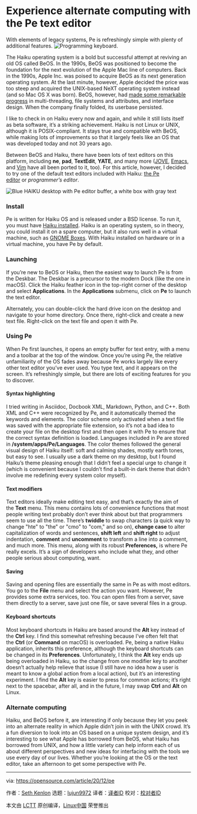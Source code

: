 [#]: collector: (lujun9972)
[#]: translator: ( )
[#]: reviewer: ( )
[#]: publisher: ( )
[#]: url: ( )
[#]: subject: (Experience alternate computing with the Pe text editor)
[#]: via: (https://opensource.com/article/20/12/pe)
[#]: author: (Seth Kenlon https://opensource.com/users/seth)

Experience alternate computing with the Pe text editor
======
With elements of legacy systems, Pe is refreshingly simple with plenty
of additional features.
![Programming keyboard.][1]

The Haiku operating system is a bold but successful attempt at reviving an old OS called BeOS. In the 1990s, BeOS was positioned to become the foundation for the next evolution of the Apple Mac line of computers. Back in the 1990s, Apple Inc. was poised to acquire BeOS as its next generation operating system. At the last minute, however, Apple decided the price was too steep and acquired the UNIX-based NeXT operating system instead (and so Mac OS X was born). BeOS, however, had [made some remarkable progress][2] in multi-threading, file systems and attributes, and interface design. When the company finally folded, its userbase persisted.

I like to check in on Haiku every now and again, and while it still lists itself as beta software, it’s a striking achievement. Haiku is not Linux or UNIX, although it is POSIX-compliant. It stays true and compatible with BeOS, while making lots of improvements so that it largely feels like an OS that was developed today and not 30 years ago.

Between BeOS and Haiku, there have been lots of text editors on this platform, including **ne**, **pad**, **TextEdit**, **YATE**, and many more ([JOVE][3], [Emacs][4], and [Vim][5] have all been ported to it, too). For this article, however, I decided to try one of the default text editors included with Haiku: [the Pe editor][6] or _programmer’s editor_.

![Blue HAIKU desktop with Pe editor buffer, a white box with gray text][7]

### Install

Pe is written for Haiku OS and is released under a BSD license. To run it, you must have [Haiku installed][8]. Haiku is an operating system, so in theory, you could install it on a spare computer, but it also runs well in a virtual machine, such as [GNOME Boxes][9]. With Haiku installed on hardware or in a virtual machine, you have Pe by default.

### Launching

If you’re new to BeOS or Haiku, then the easiest way to launch Pe is from the Deskbar. The Deskbar is a precursor to the modern Dock (like the one in macOS). Click the Haiku feather icon in the top-right corner of the desktop and select **Applications**. In the **Applications** submenu, click on **Pe** to launch the text editor.

Alternately, you can double-click the hard drive icon on the desktop and navigate to your home directory. Once there, right-click and create a new text file. Right-click on the text file and open it with Pe.

### Using Pe

When Pe first launches, it opens an empty buffer for text entry, with a menu and a toolbar at the top of the window. Once you’re using Pe, the relative unfamiliarity of the OS fades away because Pe works largely like every other text editor you’ve ever used. You type text, and it appears on the screen. It’s refreshingly simple, but there are lots of exciting features for you to discover.

#### Syntax highlighting

I tried writing in Asciidoc, Docbook XML, Markdown, Python, and C++. Both XML and C++ were recognized by Pe, and it automatically themed the keywords and elements. The color scheme only activated when a text file was saved with the appropriate file extension, so it’s not a bad idea to create your file on the desktop first and then open it with Pe to ensure that the correct syntax definition is loaded. Languages included in Pe are stored in **/system/apps/Pe/Languages**. The color themes followed the general visual design of Haiku itself: soft and calming shades, mostly earth tones, but easy to see. I usually use a dark theme on my desktop, but I found Haiku’s theme pleasing enough that I didn’t feel a special urge to change it (which is convenient because I couldn’t find a built-in dark theme that didn’t involve me redefining every system color myself).

#### Text modifiers

Text editors ideally make editing text easy, and that’s exactly the aim of the **Text** menu. This menu contains lots of convenience functions that most people writing text probably don’t ever think about but that programmers seem to use all the time. There’s **twiddle** to swap characters (a quick way to change "hte" to "the" or "cmo" to "com," and so on), **change case** to alter capitalization of words and sentences, **shift left** and **shift right** to adjust indentation, **comment** and **uncomment** to transform a line into a comment, and much more. This menu, along with its robust **Preferences,** is where Pe really excels. It’s a sign of developers who include what they, and other people serious about computing, want.

#### Saving

Saving and opening files are essentially the same in Pe as with most editors. You go to the **File** menu and select the action you want. However, Pe provides some extra services, too. You can open files from a server, save them directly to a server, save just one file, or save several files in a group.

#### Keyboard shortcuts

Most keyboard shortcuts in Haiku are based around the **Alt** key instead of the **Ctrl** key. I find this somewhat refreshing because I’ve often felt that the **Ctrl** (or **Command** on macOS) is overloaded. Pe, being a native Haiku application, inherits this preference, although the keyboard shortcuts can be changed in its **Preferences**. Unfortunately, I think the **Alt** key ends up being overloaded in Haiku, so the change from one modifier key to another doesn’t actually help relieve that issue (I still have no idea how a user is meant to know a global action from a local action), but it’s an interesting experiment. I find the **Alt** key is easier to press for common actions; it’s right next to the spacebar, after all, and in the future, I may swap **Ctrl** and **Alt** on Linux.

### Alternate computing

Haiku, and BeOS before it, are interesting if only because they let you peek into an alternate reality in which Apple didn’t join in with the UNIX crowd. It’s a fun diversion to look into an OS based on a unique system design, and it’s interesting to see what Apple has borrowed from BeOS, what Haiku has borrowed from UNIX, and how a little variety can help inform each of us about different perspectives and new ideas for interfacing with the tools we use every day of our lives. Whether you’re looking at the OS or the text editor, take an afternoon to get some perspective with Pe.

--------------------------------------------------------------------------------

via: https://opensource.com/article/20/12/pe

作者：[Seth Kenlon][a]
选题：[lujun9972][b]
译者：[译者ID](https://github.com/译者ID)
校对：[校对者ID](https://github.com/校对者ID)

本文由 [LCTT](https://github.com/LCTT/TranslateProject) 原创编译，[Linux中国](https://linux.cn/) 荣誉推出

[a]: https://opensource.com/users/seth
[b]: https://github.com/lujun9972
[1]: https://opensource.com/sites/default/files/styles/image-full-size/public/lead-images/programming_keyboard_coding.png?itok=E0Vvam7A (Programming keyboard.)
[2]: http://birdhouse.org/beos/bible
[3]: https://opensource.com/article/20/12/jove-emacs
[4]: https://opensource.com/article/20/12/emacs
[5]: https://opensource.com/article/20/12/vi-text-editor
[6]: http://github.com/olta/pe
[7]: https://opensource.com/sites/default/files/uploads/haiku-31_days-pe-opensource.jpg (Blue HAIKU desktop with Pe editor buffer, a white box with gray text)
[8]: http://haiku-os.org
[9]: https://opensource.com/article/19/5/getting-started-gnome-boxes-virtualization
